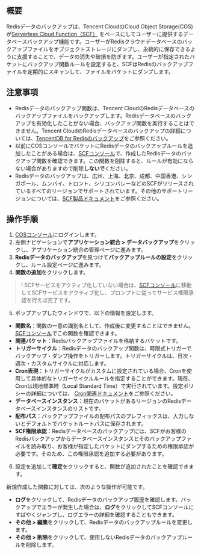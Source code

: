## 概要

Redisデータのバックアップは、Tencent CloudのCloud Object Storage(COS)が[Serverless Cloud Function（SCF）](https://www.tencentcloud.com/document/product/583) をベースにしてユーザーに提供するデータベースバックアップ機能です。ユーザーがRedisクラウドデータベースのバックアップファイルをオブジェクトストレージにダンプし、永続的に保存できるように支援することで、データの消失や破損を防ぎます。ユーザーが指定されたバケットにバックアップ関数ルールを設定すると、SCFはRedisのバックアップファイルを定期的にスキャンして、ファイルをバケットにダンプします。

## 注意事項

- Redisデータのバックアップ関数は、Tencent CloudのRedisデータベースのバックアップファイルをバックアップします。Redisデータベースのバックアップを有効化したことがない場合、バックアップ関数を実行することはできません。Tencent CloudのRedisデータベースのバックアップの詳細については、[TencentDB for Redisのバックアップ](https://intl.cloud.tencent.com/document/product/239/7071)をご参照ください。
- 以前にCOSコンソールでバケットにRedisデータのバックアップルールを追加したことがある場合は、[SCFコンソール](https://console.cloud.tencent.com/scf/list?rid=1&ns=default)で、作成したRedisデータのバックアップ関数を確認できます。この関数を削除すると、ルールが有効にならない場合がありますので削除**しないで**ください。
- Redisデータのバックアップは、広州、上海、北京、成都、中国香港、シンガポール、ムンバイ、トロント、シリコンバレーなどのSCFがリリースされているすべてのリージョンでサポートされています。その他のサポートリージョンについては、[SCF製品ドキュメント](https://www.tencentcloud.com/document/product/583)をご参照ください。

## 操作手順

1. [COSコンソール](https://console.cloud.tencent.com/cos5)にログインします。
2. 左側ナビゲーションで**アプリケーション統合 > データバックアップ**をクリックし、アプリケーション統合の管理ページに進みます。
3. **Redisデータのバックアップ**を見つけて**バックアップルールの設定**をクリックし、ルール設定ページに進みます。
4. **関数の追加**をクリックします。
>! SCFサービスをアクティブ化していない場合は、[SCFコンソール](https://console.cloud.tencent.com/scf)に移動してSCFサービスをアクティブ化し、プロンプトに従ってサービス権限承認を行えば完了です。
>
5. ポップアップしたウィンドウで、以下の情報を設定します。

 - **関数名**：関数の一意の識別名として、作成後に変更することはできません。[SCFコンソール](https://console.cloud.tencent.com/scf/list?rid=1&ns=default)でこの関数を確認できます。
 - **関連バケット**：Redisバックアップファイルを格納するバケットです。
 - **トリガーサイクル**：Redisデータのバックアップ関数は、時限式トリガーでバックアップ・ダンプ操作をトリガーします。トリガーサイクルは、日次・週次・カスタムサイクルに対応します。
 - **Cron表現**：トリガーサイクルがカスタムに設定されている場合、Cronを使用して具体的なトリガーサイクルルールを指定することができます。現在、Cronは現地標準時（Local Standard Time）で実行されています。設定ポリシーの詳細については、 [Cron関連ドキュメント](https://intl.cloud.tencent.com/document/product/583/9708)をご参照ください。
 - **データベースインスタンス**：現在のバケットがあるリージョンのRedisデータベースインスタンスのリストです。
 - **配布パス**：バックアップファイルの配布パスのプレフィックスは、入力しないとデフォルトでバケットルートパスに保存されます。
 - **SCF権限承認**：Redisデータベースのバックアップには、SCFがお客様のRedisバックアップからデータベースインスタンスとそのバックアップファイルを読み取り、お客様が指定したバケットにダンプするための権限承認が必要です。そのため、この権限承認を追加する必要があります。
6. 設定を追加して**確定**をクリックすると、関数が追加されたことを確認できます。

新規作成した関数に対しては、次のような操作が可能です。
 - **ログ**をクリックして、Redisデータのバックアップ履歴を確認します。バックアップでエラーが発生した場合は、**ログ**をクリックしてSCFコンソールにすばやくジャンプし、ログエラーの詳細を確認することもできます。
 - **その他 > 編集**をクリックして、Redisデータのバックアップルールを変更します。
 - **その他 > 削除**をクリックして、使用しないRedisデータのバックアップルールを削除します。
